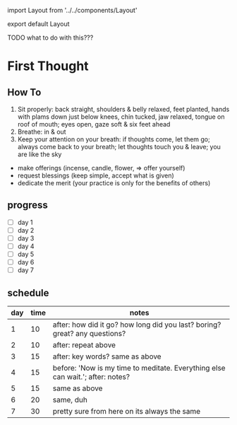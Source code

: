 import Layout from '../../components/Layout'

export default Layout

TODO what to do with this???

# First Thought

## How To

1.  Sit properly: back straight, shoulders & belly relaxed, feet planted, hands
    with plams down just below knees, chin tucked, jaw relaxed, tongue on roof of
    mouth; eyes open, gaze soft & six feet ahead
2.  Breathe: in & out
3.  Keep your attention on your breath: if thoughts come, let them go; always come
    back to your breath; let thoughts touch you & leave; you are like the sky

- make offerings (incense, candle, flower, => offer yourself)
- request blessings (keep simple, accept what is given)
- dedicate the merit (your practice is only for the benefits of others)

## progress

- [ ] day 1
- [ ] day 2
- [ ] day 3
- [ ] day 4
- [ ] day 5
- [ ] day 6
- [ ] day 7

## schedule

| day | time | notes                                                                          |
| --- | ---- | ------------------------------------------------------------------------------ |
| 1   | 10   | after: how did it go? how long did you last? boring? great? any questions?     |
| 2   | 10   | after: repeat above                                                            |
| 3   | 15   | after: key words? same as above                                                |
| 4   | 15   | before: 'Now is my time to meditate. Everything else can wait.'; after: notes? |
| 5   | 15   | same as above                                                                  |
| 6   | 20   | same, duh                                                                      |
| 7   | 30   | pretty sure from here on its always the same                                   |
